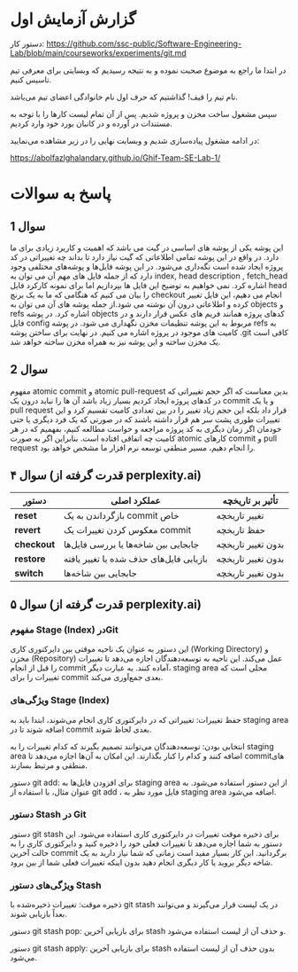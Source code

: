 # گزارش آزمایش اول

دستور کار:
https://github.com/ssc-public/Software-Engineering-Lab/blob/main/courseworks/experiments/git.md

در ابتدا ما راجع به موضوع صحبت نموده و به نتیجه رسیدیم که وبسایتی برای معرفی تیم تاسیس کنیم.

نام تیم را قیف! گذاشتیم که حرف اول نام خانوادگی اعضای تیم می‌باشد.

سپس مشغول ساخت مخزن و پروژه شدیم.
پس از آن تمام لیست کارها را با توجه به مستندات در آورده و در کانبان بورد خود وارد کردیم.

در ادامه مشغول پیاده‌سازی شدیم و وبسایت نهایی را در زیر مشاهده می‌نمایید:

https://abolfazlghalandary.github.io/Ghif-Team-SE-Lab-1/


# پاسخ به سوالات
## سوال 1
این پوشه یکی از پوشه های اساسی در گیت می باشد که اهمیت و کاربرد زیادی برای ما دارد. در واقع در این پوشه تمامی اطلاعاتی که گیت نیاز دارد تا بداند چه تغییراتی در کد پروژه ایجاد شده است نگه‌داری می‌شود. در این پوشه فایل‌ها و پوشه‌های مختلفی وجود دارد که از جمله فایل های مهم آن می توان به index, head description , fetch_head اشاره کرد. نمی خواهیم به توضیح این فایل ها بپردازیم اما برای نمونه کارکرد فایل head را بیان می کنیم که هنگامی که ما به یک برنچ checkout انجام می دهیم، این فایل تغییر کرده و اطلاعاتی درون آن نوشته می شود.از جمله پوشه های آن می توان به objects و refs اشاره کرد. در پوشه objects کدهای پروژه همانند فریم های عکس قرار دارند و در فایل config مربوط به این پوشه تنظیمات مخزن نگهداری می شود. در پوشه refs به کامیت های موجود در پروژه اشاره می کنیم. در نهایت برای ساختن پوشه .git کافی است یک مخزن ساخته و این پوشه نیز به همراه مخزن ساخته خواهد شد.
## سوال 2
مفهوم atomic commit و atomic pull-request بدین معناست که اگر حجم تغییراتی که در کدهای پروژه ایجاد کردیم بسیار زیاد باشد آن ها را نباید درون یک commit و یا یک pull request قرار داد بلکه این حجم زیاد تغییر را در بین تعدادی کامیت تقسیم کرد و این تغییرات طوری پشت سر هم قرار داشته باشند که در صورتی که یک فرد دیگری یا حتی خودمان اگر زمان دیگری به کد پروژه مراجعه و خواست مطالعه کنیم، بفهمیم که در هر کامیت چه اتفاقی افتاده است. بنابراین اگر به صورت atomic کارهای commit و pull request را انجام دهیم، مسیر منطقی توسعه نرم افزار ما مشخص خواهد بود.


## سوال ۴ (قدرت گرفته از perplexity.ai)

| دستور      | عملکرد اصلی                                        | تأثیر بر تاریخچه    |
|------------|---------------------------------------------------|---------------------|
| **reset**  | بازگرداندن به یک commit خاص                       | تغییر تاریخچه       |
| **revert** | معکوس کردن تغییرات یک commit                     | حفظ تاریخچه         |
| **checkout** | جابجایی بین شاخه‌ها یا بررسی فایل‌ها          | بدون تغییر تاریخچه  |
| **restore** | بازیابی فایل‌های حذف شده یا تغییر یافته        | بدون تغییر تاریخچه  |
| **switch** | جابجایی بین شاخه‌ها                              | بدون تغییر تاریخچه  |


## سوال ۵ (قدرت گرفته از perplexity.ai)

### مفهوم Stage (Index) درGit

این دستور به عنوان یک ناحیه موقتی بین دایرکتوری کاری (Working Directory) و مخزن (Repository) عمل می‌کند. این ناحیه به توسعه‌دهندگان اجازه می‌دهد تا تغییرات را قبل از انجام commit آماده کنند. به عبارت دیگر، staging area محلی است که تغییرات را برای commit بعدی جمع‌آوری می‌کند.

### ویژگی‌های Stage (Index)
 
حفظ تغییرات: تغییراتی که در دایرکتوری کاری انجام می‌شوند، ابتدا باید به staging area اضافه شوند تا در commit بعدی لحاظ شوند.

انتخابی بودن: توسعه‌دهندگان می‌توانند تصمیم بگیرند که کدام تغییرات را به staging area اضافه کنند و کدام را کنار بگذارند. این امکان به آن‌ها اجازه می‌دهد تا commitهای منطقی و مرتبط بسازند.

دستور git add: برای افزودن فایل‌ها به staging area از این دستور استفاده می‌شود. به عنوان مثال، با استفاده از git add <file>، فایل مورد نظر به staging area اضافه می‌شود.

### دستور Stash در Git

دستور git stash برای ذخیره موقت تغییرات در دایرکتوری کاری استفاده می‌شود. این دستور به شما اجازه می‌دهد تا تغییرات فعلی خود را ذخیره کنید و دایرکتوری کاری را به حالت آخرین commit برگردانید. این کار بسیار مفید است زمانی که شما نیاز دارید به یک شاخه دیگر بروید یا کار دیگری انجام دهید بدون اینکه تغییرات فعلی شما از بین برود.

### ویژگی‌های دستور Stash

ذخیره موقت: تغییرات ذخیره‌شده با git stash در یک لیست قرار می‌گیرند و می‌توانند بعداً بازیابی شوند.

دستور git stash pop: برای بازیابی آخرین stash و حذف آن از لیست استفاده می‌شود.

دستور git stash apply: برای بازیابی آخرین stash بدون حذف آن از لیست استفاده می‌شود.

